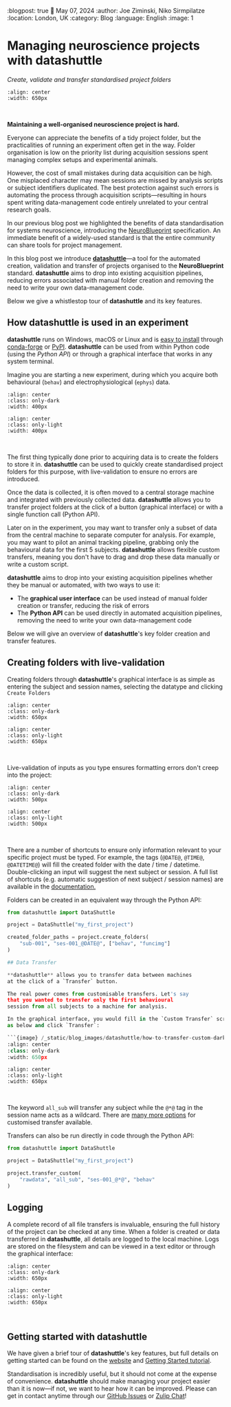 :blogpost: true
:date: May 07, 2024
:author: Joe Ziminski, Niko Sirmpilatze
:location: London, UK
:category: Blog
:language: English
:image: 1


# Managing neuroscience projects with **datashuttle**
*Create, validate and transfer standardised project folders*

```{image} /_static/blog_images/datashuttle/datashuttle-overview-light.png
:align: center
:width: 650px
```
<br>

**Maintaining a well-organised neuroscience project is hard.**

Everyone can appreciate the benefits of a tidy project
folder, but the practicalities of running an experiment often get 
in the way. Folder organisation 
is low on the priority list during acquisition sessions 
spent managing complex setups and experimental animals.

However, the cost of small mistakes during data acquisition can be high.
One misplaced character may mean sessions are missed by analysis 
scripts or subject identifiers duplicated.
The best protection against such errors is automating the process
through acquisition scripts—resulting in hours spent writing 
data-management code entirely unrelated to your central research goals.

In our previous blog post we highlighted the benefits of data standardisation 
for systems neuroscience, introducing the 
[NeuroBlueprint](https://neuroblueprint.neuroinformatics.dev/) 
specification. 
An immediate benefit of a widely-used standard is that the entire community
can share tools for project management.

In this blog post we introduce 
[**datashuttle**](https://datashuttle.neuroinformatics.dev/)—a 
tool for the automated creation, 
validation and transfer of projects organised to 
the **NeuroBlueprint** standard. **datashuttle** aims to
drop into existing acquisition pipelines, reducing errors
associated with manual folder creation and removing the need
to write your own data-management code.

Below we give a whistlestop tour of **datashuttle** and its key
features. 

## How **datashuttle** is used in an experiment

**datashuttle** runs on Windows, macOS or Linux and is
[easy to install](https://datashuttle.neuroinformatics.dev/pages/how_tos/install.html)
through 
[conda-forge](https://anaconda.org/conda-forge/datashuttle)
or 
[PyPI](https://pypi.org/project/datashuttle). **datashuttle** can be used
from within Python code (using the *Python API*) or through a graphical 
interface that works in any system terminal.

Imagine you are starting a new experiment, during which you acquire both
behavioural (`behav`) and electrophysiological (`ephys`) data. 

```{image} /_static/blog_images/datashuttle/tutorial-1-example-file-tree-dark.png
:align: center
:class: only-dark
:width: 400px
```
```{image} /_static/blog_images/datashuttle/tutorial-1-example-file-tree-light.png
:align: center
:class: only-light
:width: 400px
```
<br>


The first thing typically done prior to acquiring data is to
create the folders to store it in. 
**datashuttle** can be used to quickly create standardised
project folders for this purpose, with live-validation to ensure
no errors are introduced.

Once the data is collected, it is often moved to a central storage
machine and integrated with previously collected data. 
**datashuttle** allows you to transfer project folders
at the click of a button (graphical interface) or with a 
single function call (Python API).

Later on in the experiment, you may want to transfer only a subset
of data from the central machine to separate computer for analysis. For example,
you may  want to pilot an animal tracking pipeline, grabbing
only the behavioural data for the first 5 subjects. 
**datashuttle** allows flexible custom transfers, 
meaning you don't have to drag and drop these data manually or
write a custom script.

**datashuttle** aims to drop into your existing acquisition pipelines whether 
they be manual or automated, with two ways to use it:

- The **graphical user interface** can be used instead of manual folder creation
or transfer, reducing the risk of errors
- The **Python API** can be used directly in automated acquisition
pipelines, removing the need to write your own data-management code

Below we will give an overview of **datashuttle**'s key folder creation
and transfer features.

## Creating folders with live-validation

Creating folders through **datashuttle**'s graphical interface is as simple as
entering the subject and session names, selecting the datatype and clicking `Create Folders`


```{image} /_static/blog_images/datashuttle/create-folders-example-dark.png
:align: center
:class: only-dark
:width: 650px
```
```{image} /_static/blog_images/datashuttle/create-folders-example-light.png
:align: center
:class: only-light
:width: 650px
```
<br>

Live-validation of inputs as you type ensures
formatting errors don't creep into the project:

```{image} /_static/blog_images/datashuttle/validation-bad-dark.png
:align: center
:class: only-dark
:width: 500px
```
```{image} /_static/blog_images/datashuttle/validation-bad-light.png
:align: center
:class: only-light
:width: 500px
```
<br>

There are a number of shortcuts to ensure only
information relevant to your specific project must be typed. 
For example, the tags (`@DATE@`, `@TIME@`, `@DATETIME@`) will 
fill the created folder  with the date / time / datetime. Double-clicking
an input will suggest the next subject or session.
A full list of shortcuts (e.g. automatic suggestion of next 
subject / session names) are available in the 
[documentation.](https://datashuttle.neuroinformatics.dev/pages/how_tos/create-folders.html#creating-project-folders)


Folders can be created in an equivalent way through the Python API:

```python
from datashuttle import DataShuttle

project = DataShuttle("my_first_project")

created_folder_paths = project.create_folders(
    "sub-001", "ses-001_@DATE@", ["behav", "funcimg"]
)

## Data Transfer

**datashuttle** allows you to transfer data between machines
at the click of a `Transfer` button.

The real power comes from customisable transfers. Let's say
that you wanted to transfer only the first behavioural 
session from all subjects to a machine for analysis.

In the graphical interface, you would fill in the `Custom Transfer` screen
as below and click `Transfer`:

```{image} /_static/blog_images/datashuttle/how-to-transfer-custom-dark.png
:align: center
:class: only-dark
:width: 650px
```
```{image} /_static/blog_images/datashuttle/how-to-transfer-custom-light.png
:align: center
:class: only-light
:width: 650px
```
<br>

The keyword `all_sub` will transfer any subject while the `@*@` tag
in the session name acts as a wildcard. There are 
[many more options](https://datashuttle.neuroinformatics.dev/pages/how_tos/transfer-data.html#custom-transfers)
for customised transfer available.

Transfers can also be run directly in code through the Python API:
```python
from datashuttle import DataShuttle

project = DataShuttle("my_first_project")

project.transfer_custom(
    "rawdata", "all_sub", "ses-001_@*@", "behav"
)
```

## Logging

A complete record of all file transfers 
is invaluable, ensuring the full history of the project can be checked 
at any time. When a folder is created or data transferred in **datashuttle**, 
all details are logged to the local machine. Logs are stored
on the filesystem and can be viewed in a text editor or through
the graphical interface:

```{image} /_static/blog_images/datashuttle/logging-example-dark.png
:align: center
:class: only-dark
:width: 650px
```
```{image} /_static/blog_images/datashuttle/logging-example-light.png
:align: center
:class: only-light
:width: 650px
```
<br>

## Getting started with **datashuttle**

We have given a brief tour of **datashuttle**'s key features,
but full details on getting started can be found on the 
[website](https://datashuttle.neuroinformatics.dev/) and
[Getting Started tutorial](https://datashuttle.neuroinformatics.dev/pages/tutorials/getting_started.html).

Standardisation is incredibly useful, but it should not come at the 
expense of convenience. **datashuttle** should make managing your project easier than 
it is now—if not, we want to hear how it can be improved.
Please can get in contact anytime through our
[GitHub Issues](https://github.com/neuroinformatics-unit/datashuttle/issues)
or
[Zulip Chat](https://neuroinformatics.zulipchat.com/#narrow/stream/405999-DataShuttle)!


